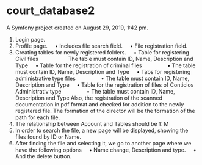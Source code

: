 court_database2
===============

A Symfony project created on August 29, 2019, 1:42 pm.
1. Login page.
   
2. Profile page.
    • Includes file search field.
    • File registration field.
3. Creating tables for newly registered folders.
    • Table for registering Civil files
                   The table must contain ID, Name, Description and Type
    • Table for the registration of criminal files
                • The table must contain ID, Name, Description and Type
    • Tabs for registering administrative type files
                • The table must contain ID, Name, Description and Type
    • Table for the registration of files of Conticios Administrativ type
                • The table must contain ID, Name, Description and Type
Also, the registration of the scanned documentation in pdf format and checked for addition to the newly registered file.
The formation of the director will be the formation of the path for each file.
4. The relationship between Account and Tables should be 1: M
5. In order to search the file, a new page will be displayed, showing the files found by ID or Name.
7. After finding the file and selecting it, we go to another page where we have the following options
    • Name change, Description and type.
    • And the delete button.
